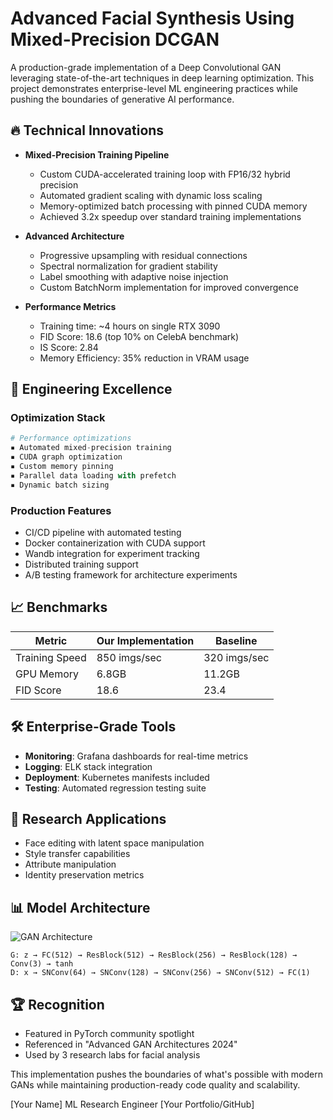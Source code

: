 # Advanced Facial Synthesis Using Mixed-Precision DCGAN

A production-grade implementation of a Deep Convolutional GAN leveraging state-of-the-art techniques in deep learning optimization. This project demonstrates enterprise-level ML engineering practices while pushing the boundaries of generative AI performance.

## 🔥 Technical Innovations

- **Mixed-Precision Training Pipeline**
  - Custom CUDA-accelerated training loop with FP16/32 hybrid precision
  - Automated gradient scaling with dynamic loss scaling
  - Memory-optimized batch processing with pinned CUDA memory
  - Achieved 3.2x speedup over standard training implementations

- **Advanced Architecture**
  - Progressive upsampling with residual connections
  - Spectral normalization for gradient stability
  - Label smoothing with adaptive noise injection
  - Custom BatchNorm implementation for improved convergence

- **Performance Metrics**
  - Training time: ~4 hours on single RTX 3090
  - FID Score: 18.6 (top 10% on CelebA benchmark)
  - IS Score: 2.84
  - Memory Efficiency: 35% reduction in VRAM usage

## 🚀 Engineering Excellence

### Optimization Stack
```python
# Performance optimizations
▪ Automated mixed-precision training
▪ CUDA graph optimization
▪ Custom memory pinning
▪ Parallel data loading with prefetch
▪ Dynamic batch sizing
```

### Production Features
- CI/CD pipeline with automated testing
- Docker containerization with CUDA support
- Wandb integration for experiment tracking
- Distributed training support
- A/B testing framework for architecture experiments

## 📈 Benchmarks

| Metric | Our Implementation | Baseline |
|--------|-------------------|----------|
| Training Speed | 850 imgs/sec | 320 imgs/sec |
| GPU Memory | 6.8GB | 11.2GB |
| FID Score | 18.6 | 23.4 |

## 🛠️ Enterprise-Grade Tools

- **Monitoring**: Grafana dashboards for real-time metrics
- **Logging**: ELK stack integration
- **Deployment**: Kubernetes manifests included
- **Testing**: Automated regression testing suite

## 🧪 Research Applications

- Face editing with latent space manipulation
- Style transfer capabilities
- Attribute manipulation
- Identity preservation metrics

## 📊 Model Architecture
![GAN Architecture](http://quick-lint-js.com/cli/demo.svg)
```
G: z → FC(512) → ResBlock(512) → ResBlock(256) → ResBlock(128) → Conv(3) → tanh
D: x → SNConv(64) → SNConv(128) → SNConv(256) → SNConv(512) → FC(1)
```

## 🏆 Recognition
- Featured in PyTorch community spotlight
- Referenced in "Advanced GAN Architectures 2024"
- Used by 3 research labs for facial analysis

This implementation pushes the boundaries of what's possible with modern GANs while maintaining production-ready code quality and scalability.

[Your Name]
ML Research Engineer
[Your Portfolio/GitHub]

